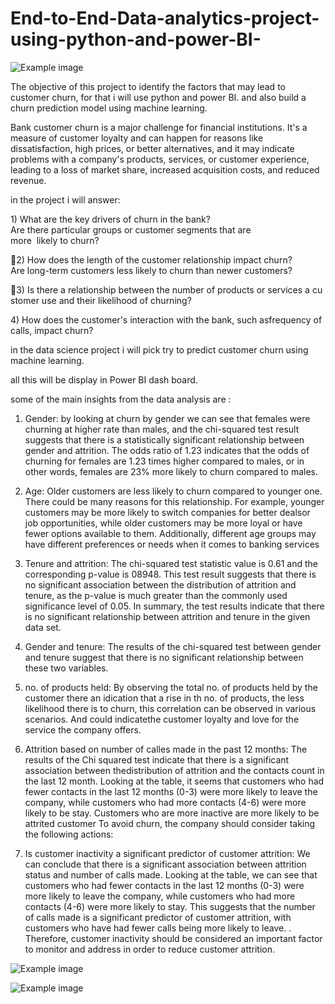 # End-to-End-Data-analytics-project-using-python-and-power-BI-
![Example image](https://github.com/DAHONAMTUG/End-to-End-Data-analytics-project-using-python-and-power-BI-/blob/main/maxresdefault%20(1).jpg)

The objective of this project to identify the factors that may lead to customer churn, for that i will use python and power BI. and also build a churn prediction model using machine learning.

Bank customer churn is a major challenge for financial institutions. It's a measure of customer loyalty and can happen for reasons like dissatisfaction, high prices, or better alternatives, and it may indicate problems with a company's products, services, or customer experience, leading to a loss of market share, increased acquisition costs, and reduced revenue. 

in the project i will answer:

 1) What are the key drivers of churn in the bank?  Are there particular groups or customer segments that are more  likely to churn?
 
2) How does the length of the customer relationship impact churn?  Are long-term customers less likely to churn than newer customers?
 
3) Is there a relationship between the number of products or services a customer use and their likelihood of churning?

4) How does the customer's interaction with the bank, such asfrequency of calls, impact churn?
 
 in the data science project i will pick try to predict customer churn using machine learning.
 
 all this will be display in Power BI dash board.
 
some of the main insights from the data analysis are : 

1)	Gender: by looking at churn by gender we can see that females were churning at higher rate than males, and the chi-squared test result suggests that there is a statistically significant relationship between gender and attrition. 
The odds ratio of 1.23 indicates that the odds of churning for females are 1.23 times higher compared to males, or in other words, females are 23% more likely to churn compared to males.

2)	Age: Older customers are less likely to churn compared to younger one. There could be many reasons for this relationship. For example,
younger customers may be more likely to switch companies for better dealsor job opportunities, while older customers may be more loyal or have 
fewer options available to them. Additionally, different age groups may  have different preferences or needs when it comes to banking services

3)	Tenure and attrition: The chi-squared test statistic value is 0.61 and the corresponding p-value is 08948. This test result suggests that there is no significant association between the distribution of attrition and tenure, as the p-value is much greater than the commonly used significance level of 0.05. In summary, the test results indicate that there is no significant relationship between attrition and tenure in the given data set.


4)	Gender and tenure: The results of the chi-squared test between gender and tenure suggest that there is no significant relationship between these two variables.

5)	no. of products held: By observing the total no. of products held by the customer there an idication that a rise in th no. of products, the less likelihood there is to churn, this correlation can be observed in various scenarios. And could indicatethe customer loyalty and love for the service the company offers.

6)	Attrition based on number of calles made in the past 12 months:
The results of the Chi squared test indicate that there is a significant association between thedistribution of attrition and the contacts count in the last 12 month.
Looking at the table, it seems that customers who had fewer contacts in the last 12 months (0-3) were more likely to leave the company, while customers who had more
 contacts (4-6) were more likely to be stay. Customers who are more inactive are more likely to be attrited customer To avoid churn, the company should consider taking the following actions:
 

7)	Is customer inactivity a significant predictor of customer attrition:
We can conclude that there is a significant association between attrition status and number of calls made. Looking at the table, we can see that customers who had fewer contacts in the last 12 months (0-3) were more likely to leave the company, while customers who had more contacts (4-6) were more likely to stay. This suggests that the number of calls made is a significant predictor of customer attrition, with customers who have had fewer calls being more likely to leave. . Therefore, customer inactivity should be considered an important factor to monitor and address in order to reduce customer attrition.

![Example image](https://github.com/DAHONAMTUG/End-to-End-Data-analytics-project-using-python-and-power-BI-/blob/main/power%20bi%20dashboard%20image.jpg)

![Example image](https://github.com/DAHONAMTUG/End-to-End-Data-analytics-project-using-python-and-power-BI-/blob/main/power%20bi%20dashboard%20image%202.jpg)
 

